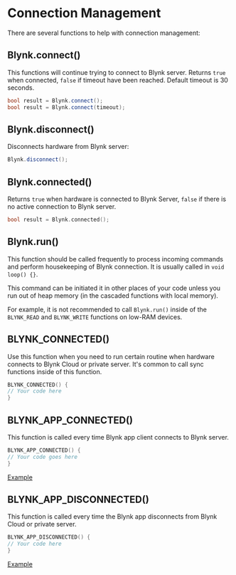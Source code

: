 # Connection Management

There are several functions to help with connection management:

## Blynk.connect\(\)

This functions will continue trying to connect to Blynk server. Returns `true` when connected, `false` if timeout have been reached. Default timeout is 30 seconds.

```cpp
bool result = Blynk.connect();
bool result = Blynk.connect(timeout);
```

## Blynk.disconnect\(\)

Disconnects hardware from Blynk server:

```cpp
Blynk.disconnect();
```

## Blynk.connected\(\)

Returns `true` when hardware is connected to Blynk Server, `false` if there is no active connection to Blynk server.

```cpp
bool result = Blynk.connected();
```

## Blynk.run\(\)

This function should be called frequently to process incoming commands and perform housekeeping of Blynk connection. It is usually called in `void loop() {}`.

This command can be initiated it in other places of your code unless you run out of heap memory \(in the cascaded functions with local memory\).

For example, it is not recommended to call `Blynk.run()` inside of the `BLYNK_READ` and `BLYNK_WRITE` functions on low-RAM devices.

## BLYNK\_CONNECTED\(\)

Use this function when you need to run certain routine when hardware connects to Blynk Cloud or private server. It's common to call sync functions inside of this function.

```cpp
BLYNK_CONNECTED() {
// Your code here
}
```

## BLYNK\_APP\_CONNECTED\(\)

This function is called every time Blynk app client connects to Blynk server.

```cpp
BLYNK_APP_CONNECTED() {
// Your code goes here
}
```

[Example](https://github.com/blynkkk/blynk-library/blob/master/examples/More/AppConnectedEvents/AppConnectedEvents.ino)

## BLYNK\_APP\_DISCONNECTED\(\)

This function is called every time the Blynk app disconnects from Blynk Cloud or private server.

```cpp
BLYNK_APP_DISCONNECTED() {
// Your code here
}
```

[Example](https://github.com/blynkkk/blynk-library/blob/master/examples/More/AppConnectedEvents/AppConnectedEvents.ino)

